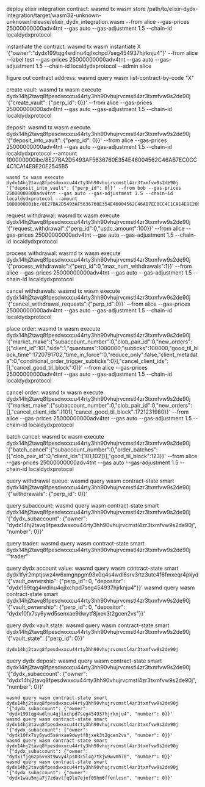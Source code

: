 deploy elixir integration contract:
    wasmd tx wasm store /path/to/elixir-dydx-integration/target/wasm32-unknown-unknown/release/elixir_dydx_integration.wasm --from alice --gas-prices 25000000000adv4tnt --gas auto --gas-adjustment 1.5 --chain-id localdydxprotocol

instantiate the contract: 
    wasmd tx wasm instantiate X '{"owner":"dydx199tqg4wdlnu4qjlxchpd7seg454937hjrknju4"}' --from alice --label test --gas-prices 25000000000adv4tnt --gas auto --gas-adjustment 1.5 --chain-id localdydxprotocol --admin alice

figure out contract address:
    wasmd query wasm list-contract-by-code "X"

create vault: 
    wasmd tx wasm execute dydx14hj2tavq8fpesdwxxcu44rty3hh90vhujrvcmstl4zr3txmfvw9s2de90j '{"create_vault": {"perp_id": 0}}' --from alice --gas-prices 25000000000adv4tnt --gas auto --gas-adjustment 1.5 --chain-id localdydxprotocol

deposit:
    wasmd tx wasm execute dydx14hj2tavq8fpesdwxxcu44rty3hh90vhujrvcmstl4zr3txmfvw9s2de90j '{"deposit_into_vault": {"perp_id": 0}}' --from alice --gas-prices 25000000000adv4tnt --gas auto --gas-adjustment 1.5 --chain-id localdydxprotocol --amount 100000000ibc/8E27BA2D5493AF5636760E354E46004562C46AB7EC0CC4C1CA14E9E20E2545B5

    wasmd tx wasm execute dydx14hj2tavq8fpesdwxxcu44rty3hh90vhujrvcmstl4zr3txmfvw9s2de90j '{"deposit_into_vault": {"perp_id": 0}}' --from bob --gas-prices 25000000000adv4tnt --gas auto --gas-adjustment 1.5 --chain-id localdydxprotocol --amount 100000000ibc/8E27BA2D5493AF5636760E354E46004562C46AB7EC0CC4C1CA14E9E20E2545B5

 request withdrawal:
    wasmd tx wasm execute dydx14hj2tavq8fpesdwxxcu44rty3hh90vhujrvcmstl4zr3txmfvw9s2de90j '{"request_withdrawal":{"perp_id":0,"usdc_amount":100}}' --from alice --gas-prices 25000000000adv4tnt --gas auto --gas-adjustment 1.5 --chain-id localdydxprotocol

 process withdrawal:
    wasmd tx wasm execute dydx14hj2tavq8fpesdwxxcu44rty3hh90vhujrvcmstl4zr3txmfvw9s2de90j '{"process_withdrawals":{"perp_id":0,"max_num_withdrawals":1}}' --from alice --gas-prices 25000000000adv4tnt --gas auto --gas-adjustment 1.5 --chain-id localdydxprotocol

cancel withdrawals: 
    wasmd tx wasm execute dydx14hj2tavq8fpesdwxxcu44rty3hh90vhujrvcmstl4zr3txmfvw9s2de90j '{"cancel_withdrawal_requests":{"perp_id":0}}' --from alice --gas-prices 25000000000adv4tnt --gas auto --gas-adjustment 1.5 --chain-id localdydxprotocol

place order: 
 wasmd tx wasm execute dydx14hj2tavq8fpesdwxxcu44rty3hh90vhujrvcmstl4zr3txmfvw9s2de90j '{"market_make":{"subaccount_number":0,"clob_pair_id":0,"new_orders":[{"client_id":101,"side":1,"quantums":1000000,"subticks":100000,"good_til_block_time":1720791702,"time_in_force":0,"reduce_only":false,"client_metadata":0,"conditional_order_trigger_subticks":0}],"cancel_client_ids":[],"cancel_good_til_block":0}}' --from alice --gas-prices 25000000000adv4tnt --gas auto --gas-adjustment 1.5 --chain-id localdydxprotocol

cancel order: 
 wasmd tx wasm execute dydx14hj2tavq8fpesdwxxcu44rty3hh90vhujrvcmstl4zr3txmfvw9s2de90j '{"market_make":{"subaccount_number":0,"clob_pair_id":0,"new_orders":[],"cancel_client_ids":[101],"cancel_good_til_block":1721231980}}' --from alice --gas-prices 25000000000adv4tnt --gas auto --gas-adjustment 1.5 --chain-id localdydxprotocol

batch cancel: 
  wasmd tx wasm execute dydx14hj2tavq8fpesdwxxcu44rty3hh90vhujrvcmstl4zr3txmfvw9s2de90j '{"batch_cancel":{"subaccount_number":0,"order_batches":[{"clob_pair_id":0,"client_ids":[101,102]}],"good_til_block":123}}' --from alice --gas-prices 25000000000adv4tnt --gas auto --gas-adjustment 1.5 --chain-id localdydxprotocol


query withdrawal queue:
     wasmd query wasm contract-state smart dydx14hj2tavq8fpesdwxxcu44rty3hh90vhujrvcmstl4zr3txmfvw9s2de90j '{"withdrawals": {"perp_id": 0}}'

query subaccount: 
    wasmd query wasm contract-state smart dydx14hj2tavq8fpesdwxxcu44rty3hh90vhujrvcmstl4zr3txmfvw9s2de90j '{"dydx_subaccount": {"owner": "dydx14hj2tavq8fpesdwxxcu44rty3hh90vhujrvcmstl4zr3txmfvw9s2de90j", "number": 0}}'

query trader:
    wasmd query wasm contract-state smart dydx14hj2tavq8fpesdwxxcu44rty3hh90vhujrvcmstl4zr3txmfvw9s2de90j '"trader"' 

query dydx account value: 
    wasmd query wasm contract-state smart dydx1fyr2mptjswz4w6xmgnpgm93x0q4s4wdl6srv3rtz3utc4f6fmxeqr4pkyd '{"vault_ownership": {"perp_id": 0, "depositor": "dydx199tqg4wdlnu4qjlxchpd7seg454937hjrknju4"}}'
    wasmd query wasm contract-state smart dydx14hj2tavq8fpesdwxxcu44rty3hh90vhujrvcmstl4zr3txmfvw9s2de90j '{"vault_ownership": {"perp_id": 0, "depositor": "dydx10fx7sy6ywd5senxae9dwytf8jxek3t2gcen2vs"}}'

query dydx vault state: 
    wasmd query wasm contract-state smart dydx14hj2tavq8fpesdwxxcu44rty3hh90vhujrvcmstl4zr3txmfvw9s2de90j '{"vault_state": {"perp_id": 0}}'



    dydx14hj2tavq8fpesdwxxcu44rty3hh90vhujrvcmstl4zr3txmfvw9s2de90j

















query dydx deposit: 
    wasmd query wasm contract-state smart dydx14hj2tavq8fpesdwxxcu44rty3hh90vhujrvcmstl4zr3txmfvw9s2de90j '{"dydx_subaccount": {"owner": "dydx14hj2tavq8fpesdwxxcu44rty3hh90vhujrvcmstl4zr3txmfvw9s2de90j", "number": 0}}'

    wasmd query wasm contract-state smart dydx14hj2tavq8fpesdwxxcu44rty3hh90vhujrvcmstl4zr3txmfvw9s2de90j '{"dydx_subaccount": {"owner": "dydx199tqg4wdlnu4qjlxchpd7seg454937hjrknju4", "number": 0}}'
    wasmd query wasm contract-state smart dydx14hj2tavq8fpesdwxxcu44rty3hh90vhujrvcmstl4zr3txmfvw9s2de90j '{"dydx_subaccount": {"owner": "dydx10fx7sy6ywd5senxae9dwytf8jxek3t2gcen2vs", "number": 0}}'
    wasmd query wasm contract-state smart dydx14hj2tavq8fpesdwxxcu44rty3hh90vhujrvcmstl4zr3txmfvw9s2de90j '{"dydx_subaccount": {"owner": "dydx1fjg6zp6vv8t9wvy4lps03r5l4g7tkjw9wvmh70", "number": 0}}'
    wasmd query wasm contract-state smart dydx14hj2tavq8fpesdwxxcu44rty3hh90vhujrvcmstl4zr3txmfvw9s2de90j '{"dydx_subaccount": {"owner": "dydx1wau5mja7j7zdavtfq9lu7ejef05hm6ffenlcsn", "number": 0}}'
